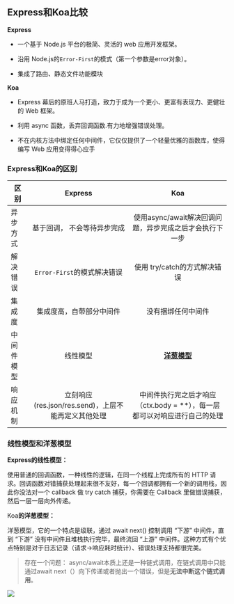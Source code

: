 ## Express和Koa比较



**Express**

+ 一个基于 Node.js 平台的极简、灵活的 web 应用开发框架。

+ 沿用 Node.js的`Error-First`的模式（第一个参数是error对象）。
+ 集成了路由、静态文件功能模块

**Koa** 

+  Express 幕后的原班人马打造，致力于成为一个更小、更富有表现力、更健壮的 Web 框架。

+ 利用 async 函数，丢弃回调函数.有力地增强错误处理。

+ 不在内核方法中绑定任何中间件，它仅仅提供了一个轻量优雅的函数库，使得编写 Web 应用变得得心应手



### Express和Koa的区别

| 区别       |                       Express                       |                             Koa                              |
| ---------- | :-------------------------------------------------: | :----------------------------------------------------------: |
| 异步方式   |             基于回调， 不会等待异步完成             |   使用async/await解决回调问题，异步完成之后才会执行下一步    |
| 解决错误   |             `Error-First`的模式解决错误             |                 使用 try/catch的方式解决错误                 |
| 集成度     |              集成度高，自带部分中间件               |                      没有捆绑任何中间件                      |
| 中间件模型 |                      线性模型                       | **[洋葱模型](https://segmentfault.com/a/1190000022536602)**  |
| 响应机制   | 立刻响应(res.json/res.send)，上层不能再定义其他处理 | 中间件执行完之后才响应（ctx.body = **），每一层都可以对响应进行自己的处理 |



### 线性模型和洋葱模型

**Express的线性模型：**

使用普通的回调函数，一种线性的逻辑，在同一个线程上完成所有的 HTTP 请求。回调函数对错捕获处理起来很不友好，每一个回调都拥有一个新的调用栈，因此你没法对一个 callback 做 try catch 捕获，你需要在 Callback 里做错误捕获，然后一层一层向外传递。

Koa**的洋葱模型：**

洋葱模型，它的一个特点是级联，通过 await next() 控制调用 “下游” 中间件，直到 “下游” 没有中间件且堆栈执行完毕，最终流回 “上游” 中间件。这种方式有个优点特别是对于日志记录（请求->响应耗时统计）、错误处理支持都很完美。

> 存在一个问题： async/await本质上还是一种链式调用，在链式调用中只能通过await next（）向下传递或者抛出一个错误，但是**无法中断这个链式调用**。

![](E:\Code\笔记\笔记图片\Koa洋葱模型.png)



